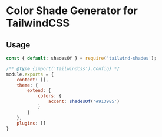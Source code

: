 # Color Shade Generator for TailwindCSS

## Usage
```js
const { default: shadesOf } = require('tailwind-shades');

/** @type {import('tailwindcss').Config} */
module.exports = {
	content: [],
	theme: {
		extend: {
			colors: {
				accent: shadesOf('#913985')
			}
		}
	},
	plugins: []
}
```
